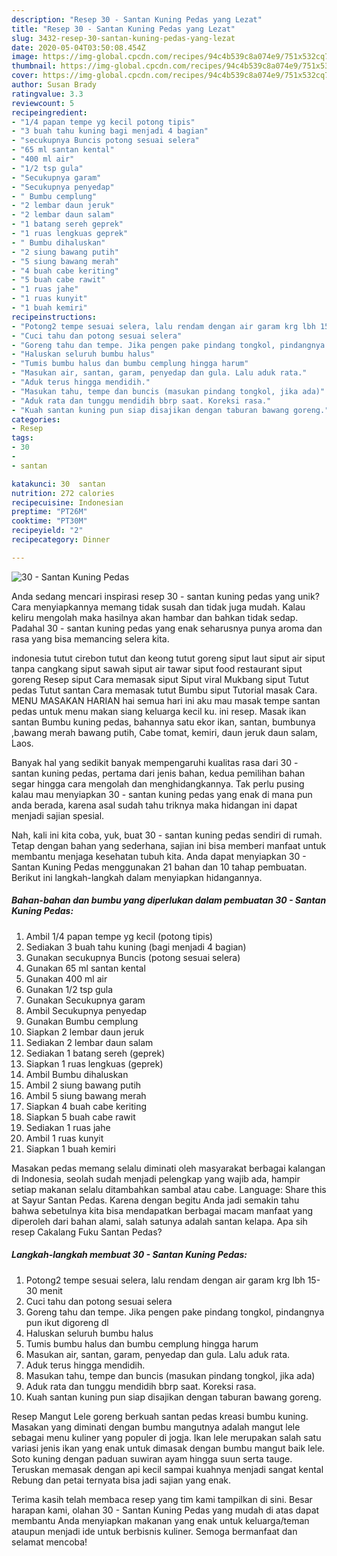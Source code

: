 ```yaml
---
description: "Resep 30 - Santan Kuning Pedas yang Lezat"
title: "Resep 30 - Santan Kuning Pedas yang Lezat"
slug: 3432-resep-30-santan-kuning-pedas-yang-lezat
date: 2020-05-04T03:50:08.454Z
image: https://img-global.cpcdn.com/recipes/94c4b539c8a074e9/751x532cq70/30-santan-kuning-pedas-foto-resep-utama.jpg
thumbnail: https://img-global.cpcdn.com/recipes/94c4b539c8a074e9/751x532cq70/30-santan-kuning-pedas-foto-resep-utama.jpg
cover: https://img-global.cpcdn.com/recipes/94c4b539c8a074e9/751x532cq70/30-santan-kuning-pedas-foto-resep-utama.jpg
author: Susan Brady
ratingvalue: 3.3
reviewcount: 5
recipeingredient:
- "1/4 papan tempe yg kecil potong tipis"
- "3 buah tahu kuning bagi menjadi 4 bagian"
- "secukupnya Buncis potong sesuai selera"
- "65 ml santan kental"
- "400 ml air"
- "1/2 tsp gula"
- "Secukupnya garam"
- "Secukupnya penyedap"
- " Bumbu cemplung"
- "2 lembar daun jeruk"
- "2 lembar daun salam"
- "1 batang sereh geprek"
- "1 ruas lengkuas geprek"
- " Bumbu dihaluskan"
- "2 siung bawang putih"
- "5 siung bawang merah"
- "4 buah cabe keriting"
- "5 buah cabe rawit"
- "1 ruas jahe"
- "1 ruas kunyit"
- "1 buah kemiri"
recipeinstructions:
- "Potong2 tempe sesuai selera, lalu rendam dengan air garam krg lbh 15-30 menit"
- "Cuci tahu dan potong sesuai selera"
- "Goreng tahu dan tempe. Jika pengen pake pindang tongkol, pindangnya pun ikut digoreng dl"
- "Haluskan seluruh bumbu halus"
- "Tumis bumbu halus dan bumbu cemplung hingga harum"
- "Masukan air, santan, garam, penyedap dan gula. Lalu aduk rata."
- "Aduk terus hingga mendidih."
- "Masukan tahu, tempe dan buncis (masukan pindang tongkol, jika ada)"
- "Aduk rata dan tunggu mendidih bbrp saat. Koreksi rasa."
- "Kuah santan kuning pun siap disajikan dengan taburan bawang goreng."
categories:
- Resep
tags:
- 30
- 
- santan

katakunci: 30  santan 
nutrition: 272 calories
recipecuisine: Indonesian
preptime: "PT26M"
cooktime: "PT30M"
recipeyield: "2"
recipecategory: Dinner

---
```



![30 - Santan Kuning Pedas](https://img-global.cpcdn.com/recipes/94c4b539c8a074e9/751x532cq70/30-santan-kuning-pedas-foto-resep-utama.jpg)

Anda sedang mencari inspirasi resep 30 - santan kuning pedas yang unik? Cara menyiapkannya memang tidak susah dan tidak juga mudah. Kalau keliru mengolah maka hasilnya akan hambar dan bahkan tidak sedap. Padahal 30 - santan kuning pedas yang enak seharusnya punya aroma dan rasa yang bisa memancing selera kita.

indonesia tutut cirebon tutut dan keong tutut goreng siput laut siput air siput tanpa cangkang siput sawah siput air tawar siput food restaurant siput goreng Resep siput Cara memasak siput Siput viral Mukbang siput Tutut pedas Tutut santan Cara memasak tutut Bumbu siput Tutorial masak Cara. MENU MASAKAN HARIAN hai semua hari ini aku mau masak tempe santan pedas untuk menu makan siang keluarga kecil ku. ini resep. Masak ikan santan Bumbu kuning pedas, bahannya satu ekor ikan, santan, bumbunya ,bawang merah bawang putih, Cabe tomat, kemiri, daun jeruk daun salam, Laos.

Banyak hal yang sedikit banyak mempengaruhi kualitas rasa dari 30 - santan kuning pedas, pertama dari jenis bahan, kedua pemilihan bahan segar hingga cara mengolah dan menghidangkannya. Tak perlu pusing kalau mau menyiapkan 30 - santan kuning pedas yang enak di mana pun anda berada, karena asal sudah tahu triknya maka hidangan ini dapat menjadi sajian spesial.


Nah, kali ini kita coba, yuk, buat 30 - santan kuning pedas sendiri di rumah. Tetap dengan bahan yang sederhana, sajian ini bisa memberi manfaat untuk membantu menjaga kesehatan tubuh kita. Anda dapat menyiapkan 30 - Santan Kuning Pedas menggunakan 21 bahan dan 10 tahap pembuatan. Berikut ini langkah-langkah dalam menyiapkan hidangannya.

<!--inarticleads1-->

##### Bahan-bahan dan bumbu yang diperlukan dalam pembuatan 30 - Santan Kuning Pedas:

1. Ambil 1/4 papan tempe yg kecil (potong tipis)
1. Sediakan 3 buah tahu kuning (bagi menjadi 4 bagian)
1. Gunakan secukupnya Buncis (potong sesuai selera)
1. Gunakan 65 ml santan kental
1. Gunakan 400 ml air
1. Gunakan 1/2 tsp gula
1. Gunakan Secukupnya garam
1. Ambil Secukupnya penyedap
1. Gunakan  Bumbu cemplung
1. Siapkan 2 lembar daun jeruk
1. Sediakan 2 lembar daun salam
1. Sediakan 1 batang sereh (geprek)
1. Siapkan 1 ruas lengkuas (geprek)
1. Ambil  Bumbu dihaluskan
1. Ambil 2 siung bawang putih
1. Ambil 5 siung bawang merah
1. Siapkan 4 buah cabe keriting
1. Siapkan 5 buah cabe rawit
1. Sediakan 1 ruas jahe
1. Ambil 1 ruas kunyit
1. Siapkan 1 buah kemiri


Masakan pedas memang selalu diminati oleh masyarakat berbagai kalangan di Indonesia, seolah sudah menjadi pelengkap yang wajib ada, hampir setiap makanan selalu ditambahkan sambal atau cabe. Language: Share this at Sayur Santan Pedas. Karena dengan begitu Anda jadi semakin tahu bahwa sebetulnya kita bisa mendapatkan berbagai macam manfaat yang diperoleh dari bahan alami, salah satunya adalah santan kelapa. Apa sih resep Cakalang Fuku Santan Pedas? 

<!--inarticleads2-->

##### Langkah-langkah membuat 30 - Santan Kuning Pedas:

1. Potong2 tempe sesuai selera, lalu rendam dengan air garam krg lbh 15-30 menit
1. Cuci tahu dan potong sesuai selera
1. Goreng tahu dan tempe. Jika pengen pake pindang tongkol, pindangnya pun ikut digoreng dl
1. Haluskan seluruh bumbu halus
1. Tumis bumbu halus dan bumbu cemplung hingga harum
1. Masukan air, santan, garam, penyedap dan gula. Lalu aduk rata.
1. Aduk terus hingga mendidih.
1. Masukan tahu, tempe dan buncis (masukan pindang tongkol, jika ada)
1. Aduk rata dan tunggu mendidih bbrp saat. Koreksi rasa.
1. Kuah santan kuning pun siap disajikan dengan taburan bawang goreng.


Resep Mangut Lele goreng berkuah santan pedas kreasi bumbu kuning. Masakan yang diminati dengan bumbu mangutnya adalah mangut lele sebagai menu kuliner yang populer di jogja. Ikan lele merupakan salah satu variasi jenis ikan yang enak untuk dimasak dengan bumbu mangut baik lele. Soto kuning dengan paduan suwiran ayam hingga suun serta tauge. Teruskan memasak dengan api kecil sampai kuahnya menjadi sangat kental Rebung dan petai ternyata bisa jadi sajian yang enak. 

Terima kasih telah membaca resep yang tim kami tampilkan di sini. Besar harapan kami, olahan 30 - Santan Kuning Pedas yang mudah di atas dapat membantu Anda menyiapkan makanan yang enak untuk keluarga/teman ataupun menjadi ide untuk berbisnis kuliner. Semoga bermanfaat dan selamat mencoba!
